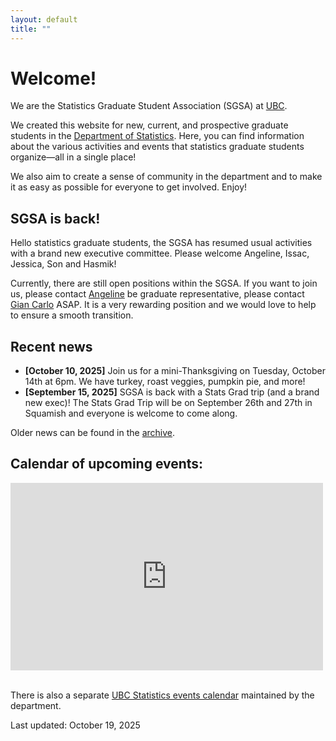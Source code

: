 ```yaml
---
layout: default
title: ""
---
```


# Welcome!

We are the Statistics Graduate Student Association (SGSA)
at [UBC](https://www.ubc.ca/).

We created this website for new, current, 
and prospective graduate students in the
[Department of Statistics](https://www.stat.ubc.ca/).
Here, you can find information about the various activities and events
that statistics graduate students organize&mdash;all in a single place!

We also aim to create a sense of community in the department 
and to make it as easy as possible for everyone to get involved.
Enjoy!

## SGSA is back!

Hello statistics graduate students, the SGSA has resumed
usual activities with a brand new executive committee.
Please welcome Angeline, Issac, Jessica, Son and Hasmik!

Currently, there are still open positions within the SGSA.
If you want to join us, please contact [Angeline](mailto:angeline.xiao@stat.ubc.ca)
be graduate representative,
please contact [Gian Carlo](https://www.stat.ubc.ca/users/gian-carlo-di-luvi)
ASAP. It is a very rewarding position and we would love to help
to ensure a smooth transition.

## Recent news

- **[October 10, 2025]** Join us for a mini-Thanksgiving on Tuesday, October 14th at 6pm.
We have turkey, roast veggies, pumpkin pie, and more!
- **[September 15, 2025]** SGSA is back with a Stats Grad trip (and a brand new exec)!
The Stats Grad Trip will be on September 26th and 27th in Squamish and 
everyone is welcome to come along.

Older news can be found in the [archive](./news-archive).


<div class="span9">
	<h2>Calendar of upcoming events:</h2>
	<iframe src="https://calendar.google.com/calendar/embed?height=300&wkst=1&bgcolor=%23ffffff&ctz=America%2FVancouver&showTitle=0&showPrint=0&showCalendars=0&title&src=MjNodWRuYzZvM2VoZzFubmltZTBmbmY4OThAZ3JvdXAuY2FsZW5kYXIuZ29vZ2xlLmNvbQ&src=ZDhibmxnaGlxcmVwc2ZrazNjN2ZsZmlyaWNAZ3JvdXAuY2FsZW5kYXIuZ29vZ2xlLmNvbQ&src=YjF1bDRsajc1YWRtYmVsYWtqOGpkczBoODRAZ3JvdXAuY2FsZW5kYXIuZ29vZ2xlLmNvbQ&color=%23D81B60&color=%238E24AA&color=%23E4C441" style="border-width:0" width="500" height="300" frameborder="0" scrolling="no">
	</iframe>
</div><!--/span-->
<br/>

There is also a separate 
[UBC Statistics events calendar](https://www.stat.ubc.ca/events-calendar)
maintained by the department.


Last updated: October 19, 2025
